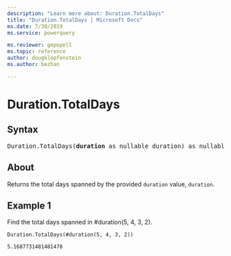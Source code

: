 ```yaml
---
description: "Learn more about: Duration.TotalDays"
title: "Duration.TotalDays | Microsoft Docs"
ms.date: 7/30/2019
ms.service: powerquery

ms.reviewer: gepopell
ms.topic: reference
author: dougklopfenstein
ms.author: bezhan

---
```

# Duration.TotalDays

## Syntax

<pre>
Duration.TotalDays(<b>duration</b> as nullable duration) as nullable number
</pre>
  
## About  
Returns the total days spanned by the provided `duration` value, `duration`.

## Example 1
Find the total days spanned in #duration(5, 4, 3, 2).

```powerquery-m
Duration.TotalDays(#duration(5, 4, 3, 2))
```

`5.1687731481481478`
